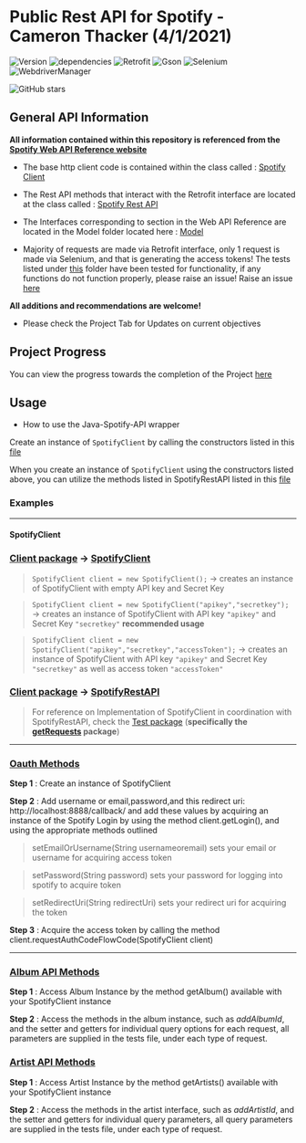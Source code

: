 # Public Rest API for Spotify - Cameron Thacker (4/1/2021)

![Version](https://img.shields.io/badge/version-2.0.0-blue)
![dependencies](https://img.shields.io/badge/dependencies-up%20to%20date-brightgreen)
![Retrofit](https://img.shields.io/badge/retrofit-2.7.2-green)
![Gson](https://img.shields.io/badge/gson-2.9.0-green)
![Selenium](https://img.shields.io/badge/selenium-4.0.0-green)
![WebdriverManager](https://img.shields.io/badge/WebdriverManager-3.7.1-green)

![GitHub stars](https://img.shields.io/github/stars/cthacker-udel/Java-Spotify-API?style=social&label=Star)
## General API Information

**All information contained within this repository is referenced from the [Spotify Web API Reference website](https://developer.spotify.com/documentation/web-api/reference/)**

* The base http client code is contained within the class called : [Spotify Client](https://github.com/cthacker-udel/Java-Spotify-API/blob/master/src/main/java/Client/SpotifyClient.java)

* The Rest API methods that interact with the Retrofit interface are located at the class called : [Spotify Rest API](https://github.com/cthacker-udel/Java-Spotify-API/blob/master/src/main/java/Client/SpotifyRestAPI.java)

* The Interfaces corresponding to section in the Web API Reference are located in the Model folder located here : [Model](https://github.com/cthacker-udel/Java-Spotify-API/tree/master/src/main/java/Model)

* Majority of requests are made via Retrofit interface, only 1 request is made via Selenium, and that is generating the access tokens! The tests listed under [this](https://github.com/cthacker-udel/Java-Spotify-API/tree/master/src/test/java) folder have been tested for functionality, if any functions do not function properly, please raise an issue! Raise an issue [here](https://github.com/cthacker-udel/Java-Spotify-API/issues)

**All additions and recommendations are welcome!**

* Please check the Project Tab for Updates on current objectives

## Project Progress

You can view the progress towards the completion of the Project [here](https://github.com/cthacker-udel/Java-Spotify-API/projects/1)


## Usage

* How to use the Java-Spotify-API wrapper 

Create an instance of `SpotifyClient` by calling the constructors listed in this [file](https://github.com/cthacker-udel/Java-Spotify-API/blob/master/src/main/java/Client/SpotifyClient.java)

When you create an instance of `SpotifyClient` using the constructors listed above, you can utilize the methods listed in SpotifyRestAPI listed in this [file](https://github.com/cthacker-udel/Java-Spotify-API/blob/master/src/main/java/Client/SpotifyRestAPI.java)

### **Examples**

---

#### **SpotifyClient**

### [Client package](https://github.com/cthacker-udel/Java-Spotify-API/tree/master/src/main/java/Client) → [SpotifyClient](https://github.com/cthacker-udel/Java-Spotify-API/blob/master/src/main/java/Client/SpotifyClient.java)

> `SpotifyClient client = new SpotifyClient();` → creates an instance of SpotifyClient with empty API key and Secret Key

> `SpotifyClient client = new SpotifyClient("apikey","secretkey");` → creates an instance of SpotifyClient with API key `"apikey"` and Secret Key `"secretkey"` **recommended usage**

> `SpotifyClient client = new SpotifyClient("apikey","secretkey","accessToken");` → creates an instance of SpotifyClient with API key `"apikey"` and Secret Key `"secretkey"` as well as access token `"accessToken"`

### [Client package](https://github.com/cthacker-udel/Java-Spotify-API/tree/master/src/main/java/Client) → [SpotifyRestAPI](https://github.com/cthacker-udel/Java-Spotify-API/blob/master/src/main/java/Client/SpotifyRestAPI.java)

> For reference on Implementation of SpotifyClient in coordination with SpotifyRestAPI, check the [Test package](https://github.com/cthacker-udel/Java-Spotify-API/tree/master/src/test/java) (**specifically the [getRequests](https://github.com/cthacker-udel/Java-Spotify-API/tree/master/src/test/java/getRequests) package**)

---

### [Oauth Methods](https://github.com/cthacker-udel/Java-Spotify-API/blob/master/src/test/java/Client/SpotifyRestAPITest.java)


**Step 1** : Create an instance of SpotifyClient

**Step 2** : Add username or email,password,and this redirect uri: http://localhost:8888/callback/ and add these values by acquiring an instance of the Spotify Login by using the method client.getLogin(), and using the appropriate methods outlined

> setEmailOrUsername(String usernameoremail) sets your email or username for acquiring access token

> setPassword(String password) sets your password for logging into spotify to acquire token

> setRedirectUri(String redirectUri) sets your redirect uri for acquiring the token

**Step 3** : Acquire the access token by calling the method client.requestAuthCodeFlowCode(SpotifyClient client)

---

### [Album API Methods](https://github.com/cthacker-udel/Java-Spotify-API/blob/master/src/test/java/getRequests/AlbumTest.java)


**Step 1** : Access Album Instance by the method getAlbum() available with your SpotifyClient instance

**Step 2** : Access the methods in the album instance, such as *addAlbumId*, and the setter and getters for individual query options for each request, all parameters are supplied in the tests file, under each type of request.


### [Artist API Methods](https://github.com/cthacker-udel/Java-Spotify-API/blob/master/src/test/java/getRequests/ArtistTest.java)

**Step 1** : Access Artist Instance by the method getArtists() available with your SpotifyClient instance

**Step 2** : Access the methods in the artist interface, such as *addArtistId*, and the setter and getters for individual query parameters, all query parameters are supplied in the tests file, under each type of request.
